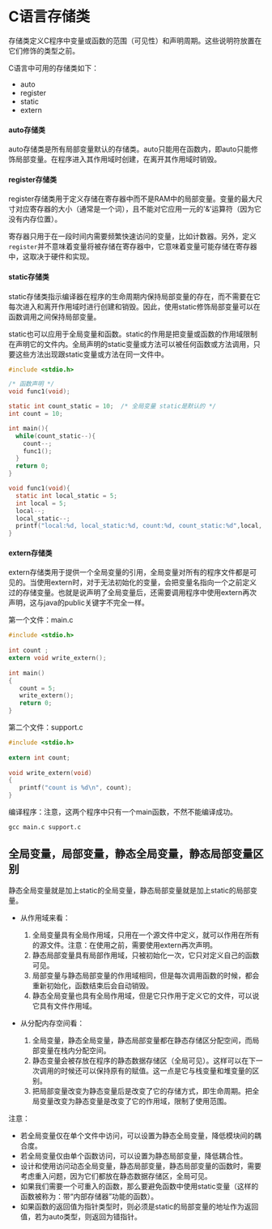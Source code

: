 # C语言存储类

存储类定义C程序中变量或函数的范围（可见性）和声明周期。这些说明符放置在它们修饰的类型之前。

C语言中可用的存储类如下：
* auto
* register
* static
* extern

#### auto存储类

auto存储类是所有局部变量默认的存储类。auto只能用在函数内，即auto只能修饰局部变量。在程序进入其作用域时创建，在离开其作用域时销毁。

#### register存储类

register存储类用于定义存储在寄存器中而不是RAM中的局部变量。变量的最大尺寸对应寄存器的大小（通常是一个词），且不能对它应用一元的'&'运算符（因为它没有内存位置）。

寄存器只用于在一段时间内需要频繁快速访问的变量，比如计数器。另外，定义`register`并不意味着变量将被存储在寄存器中，它意味着变量可能存储在寄存器中，这取决于硬件和实现。

#### static存储类

static存储类指示编译器在程序的生命周期内保持局部变量的存在，而不需要在它每次进入和离开作用域时进行创建和销毁。因此，使用static修饰局部变量可以在函数调用之间保持局部变量。

static也可以应用于全局变量和函数。static的作用是把变量或函数的作用域限制在声明它的文件内。全局声明的static变量或方法可以被任何函数或方法调用，只要这些方法出现跟static变量或方法在同一文件中。

```c
#include <stdio.h>

/* 函数声明 */
void func1(void);

static int count_static = 10;  /* 全局变量 static是默认的 */
int count = 10;

int main(){
  while(count_static--){
    count--;
    func1();
  }
  return 0;
}

void func1(void){
  static int local_static = 5;
  int local = 5;
  local--;
  local_static--;
  printf("local:%d, local_static:%d, count:%d, count_static:%d",local, local_static, count, count_static);
}
```

#### extern存储类

extern存储类用于提供一个全局变量的引用，全局变量对所有的程序文件都是可见的。当使用extern时，对于无法初始化的变量，会把变量名指向一个之前定义过的存储变量。也就是说声明了全局变量后，还需要调用程序中使用extern再次声明，这与java的public关键字不完全一样。

第一个文件：main.c
```c
#include <stdio.h>
 
int count ;
extern void write_extern();
 
int main()
{
   count = 5;
   write_extern();
   return 0;
}
```

第二个文件：support.c
```c
#include <stdio.h>
 
extern int count;
 
void write_extern(void)
{
   printf("count is %d\n", count);
}
```

编译程序：注意，这两个程序中只有一个main函数，不然不能编译成功。
```shell
gcc main.c support.c
```

## 全局变量，局部变量，静态全局变量，静态局部变量区别

静态全局变量就是加上static的全局变量，静态局部变量就是加上static的局部变量。

* 从作用域来看：
  1. 全局变量具有全局作用域，只用在一个源文件中定义，就可以作用在所有的源文件。注意：在使用之前，需要使用extern再次声明。
  2. 静态局部变量具有局部作用域，只被初始化一次，它只对定义自己的函数可见。
  3. 局部变量与静态局部变量的作用域相同，但是每次调用函数的时候，都会重新初始化，函数结束后会自动销毁。
  4. 静态全局变量也具有全局作用域，但是它只作用于定义它的文件，可以说它具有文件作用域。

* 从分配内存空间看：
  1. 全局变量，静态全局变量，静态局部变量都在静态存储区分配空间，而局部变量在栈内分配空间。
  2. 静态变量会被存放在程序的静态数据存储区（全局可见）。这样可以在下一次调用的时候还可以保持原有的赋值。这一点是它与栈变量和堆变量的区别。
  3. 把局部变量改变为静态变量后是改变了它的存储方式，即生命周期。把全局变量改变为静态变量是改变了它的作用域，限制了使用范围。

注意：
  * 若全局变量仅在单个文件中访问，可以设置为静态全局变量，降低模块间的耦合度。
  * 若全局变量仅由单个函数访问，可以设置为静态局部变量，降低耦合性。
  * 设计和使用访问动态全局变量，静态局部变量，静态局部变量的函数时，需要考虑重入问题，因为它们都放在静态数据存储区，全局可见。
  * 如果我们需要一个可重入的函数，那么要避免函数中使用static变量（这样的函数被称为：带“内部存储器”功能的函数）。
  * 如果函数的返回值为指针类型时，则必须是static的局部变量的地址作为返回值，若为auto类型，则返回为错指针。
